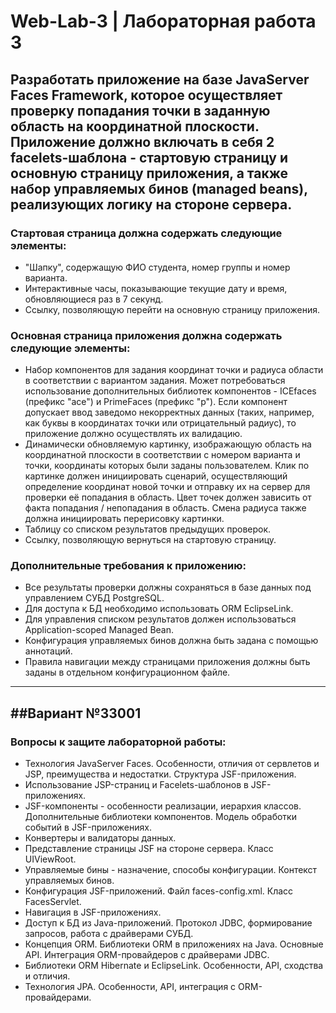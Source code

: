 # Web-Lab-3    |  Лабораторная работа 3


## Разработать приложение на базе JavaServer Faces Framework, которое осуществляет проверку попадания точки в заданную область на координатной плоскости. Приложение должно включать в себя 2 facelets-шаблона - стартовую страницу и основную страницу приложения, а также набор управляемых бинов (managed beans), реализующих логику на стороне сервера.

### Стартовая страница должна содержать следующие элементы:
+ "Шапку", содержащую ФИО студента, номер группы и номер варианта.
+ Интерактивные часы, показывающие текущие дату и время, обновляющиеся раз в 7 секунд.
+ Ссылку, позволяющую перейти на основную страницу приложения.

### Основная страница приложения должна содержать следующие элементы:
+ Набор компонентов для задания координат точки и радиуса области в соответствии с вариантом задания. Может потребоваться использование дополнительных библиотек компонентов - ICEfaces (префикс "ace") и PrimeFaces (префикс "p"). Если компонент допускает ввод заведомо некорректных данных (таких, например, как буквы в координатах точки или отрицательный радиус), то приложение должно осуществлять их валидацию.
+ Динамически обновляемую картинку, изображающую область на координатной плоскости в соответствии с номером варианта и точки, координаты которых были заданы пользователем. Клик по картинке должен инициировать сценарий, осуществляющий определение координат новой точки и отправку их на сервер для проверки её попадания в область. Цвет точек должен зависить от факта попадания / непопадания в область. Смена радиуса также должна инициировать перерисовку картинки.
+ Таблицу со списком результатов предыдущих проверок.
+ Ссылку, позволяющую вернуться на стартовую страницу.

### Дополнительные требования к приложению:
+ Все результаты проверки должны сохраняться в базе данных под управлением СУБД PostgreSQL.
+ Для доступа к БД необходимо использовать ORM EclipseLink.
+ Для управления списком результатов должен использоваться Application-scoped Managed Bean.
+ Конфигурация управляемых бинов должна быть задана с помощью аннотаций.
+ Правила навигации между страницами приложения должны быть заданы в отдельном конфигурационном файле.

 ------------
##Вариант №33001
 ------------
### Вопросы к защите лабораторной работы:
+ Технология JavaServer Faces. Особенности, отличия от сервлетов и JSP, преимущества и недостатки. Структура JSF-приложения.
+ Использование JSP-страниц и Facelets-шаблонов в JSF-приложениях.
+ JSF-компоненты - особенности реализации, иерархия классов. Дополнительные библиотеки компонентов. Модель обработки событий в JSF-приложениях.
+ Конвертеры и валидаторы данных.
+ Представление страницы JSF на стороне сервера. Класс UIViewRoot.
+ Управляемые бины - назначение, способы конфигурации. Контекст управляемых бинов.
+ Конфигурация JSF-приложений. Файл faces-config.xml. Класс FacesServlet.
+ Навигация в JSF-приложениях.
+ Доступ к БД из Java-приложений. Протокол JDBC, формирование запросов, работа с драйверами СУБД.
+ Концепция ORM. Библиотеки ORM в приложениях на Java. Основные API. Интеграция ORM-провайдеров с драйверами JDBC.
+ Библиотеки ORM Hibernate и EclipseLink. Особенности, API, сходства и отличия.
+ Технология JPA. Особенности, API, интеграция с ORM-провайдерами.

